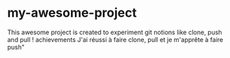 # my-awesome-project
This awesome project is created to experiment git notions like clone, push and pull !
achievements
J'ai réussi à faire clone, pull et je m'apprête à faire push"

